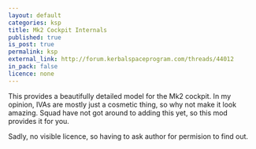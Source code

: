 ```yaml
---
layout: default
categories: ksp
title: Mk2 Cockpit Internals
published: true
is_post: true
permalink: ksp
external_link: http://forum.kerbalspaceprogram.com/threads/44012
in_pack: false
licence: none
---
```


This provides a beautifully detailed model for the Mk2 cockpit. 
In my opinion, IVAs are mostly just a cosmetic thing, so why not make it look amazing.
Squad have not got around to adding this yet, so this mod provides it for you.

Sadly, no visible licence, so having to ask author for permision to find out.